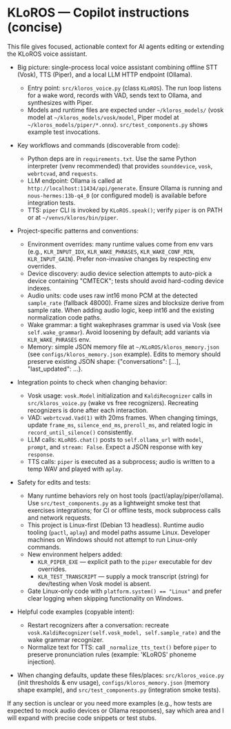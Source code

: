 <!--
Guidance for AI coding agents working on the KLoROS repository.
Keep this short (20–50 lines). Reference concrete files and observable patterns.
-->
# KLoROS — Copilot instructions (concise)

This file gives focused, actionable context for AI agents editing or extending the KLoROS voice assistant.

- Big picture: single-process local voice assistant combining offline STT (Vosk), TTS (Piper), and a local LLM HTTP endpoint (Ollama).
  - Entry point: `src/kloros_voice.py` (class `KLoROS`). The run loop listens for a wake word, records with VAD, sends text to Ollama, and synthesizes with Piper.
  - Models and runtime files are expected under `~/kloros_models/` (vosk model at `~/kloros_models/vosk/model`, Piper model at `~/kloros_models/piper/*.onnx`). `src/test_components.py` shows example test invocations.

- Key workflows and commands (discoverable from code):
  - Python deps are in `requirements.txt`. Use the same Python interpreter (venv recommended) that provides `sounddevice`, `vosk`, `webrtcvad`, and `requests`.
  - LLM endpoint: Ollama is called at `http://localhost:11434/api/generate`. Ensure Ollama is running and `nous-hermes:13b-q4_0` (or configured model) is available before integration tests.
  - TTS: `piper` CLI is invoked by `KLoROS.speak()`; verify `piper` is on PATH or at `~/venvs/kloros/bin/piper`.

- Project-specific patterns and conventions:
  - Environment overrides: many runtime values come from env vars (e.g., `KLR_INPUT_IDX`, `KLR_WAKE_PHRASES`, `KLR_WAKE_CONF_MIN`, `KLR_INPUT_GAIN`). Prefer non-invasive changes by respecting env overrides.
  - Device discovery: audio device selection attempts to auto-pick a device containing "CMTECK"; tests should avoid hard-coding device indexes.
  - Audio units: code uses raw int16 mono PCM at the detected `sample_rate` (fallback 48000). Frame sizes and blocksize derive from sample rate. When adding audio logic, keep int16 and the existing normalization code paths.
  - Wake grammar: a tight wakephrases grammar is used via Vosk (see `self.wake_grammar`). Avoid loosening by default; add variants via `KLR_WAKE_PHRASES` env.
  - Memory: simple JSON memory file at `~/KLoROS/kloros_memory.json` (see `configs/kloros_memory.json` example). Edits to memory should preserve existing JSON shape: {"conversations": [...], "last_updated": ...}.

- Integration points to check when changing behavior:
  - Vosk usage: `vosk.Model` initialization and `KaldiRecognizer` calls in `src/kloros_voice.py` (wake vs free recognizers). Recreating recognizers is done after each interaction.
  - VAD: `webrtcvad.Vad(1)` with 20ms frames. When changing timings, update `frame_ms`, `silence_end_ms`, `preroll_ms`, and related logic in `record_until_silence()` consistently.
  - LLM calls: `KLoROS.chat()` posts to `self.ollama_url` with `model`, `prompt`, and `stream: False`. Expect a JSON response with key `response`.
  - TTS calls: `piper` is executed as a subprocess; audio is written to a temp WAV and played with `aplay`.

- Safety for edits and tests:
  - Many runtime behaviors rely on host tools (pactl/aplay/piper/ollama). Use `src/test_components.py` as a lightweight smoke test that exercises integrations; for CI or offline tests, mock subprocess calls and network requests.
  - This project is Linux-first (Debian 13 headless). Runtime audio tooling (`pactl`, `aplay`) and model paths assume Linux. Developer machines on Windows should not attempt to run Linux-only commands.
  - New environment helpers added:
    - `KLR_PIPER_EXE` — explicit path to the `piper` executable for dev overrides.
    - `KLR_TEST_TRANSCRIPT` — supply a mock transcript (string) for dev/testing when Vosk model is absent.
  - Gate Linux-only code with `platform.system() == "Linux"` and prefer clear logging when skipping functionality on Windows.

- Helpful code examples (copyable intent):
  - Restart recognizers after a conversation: recreate `vosk.KaldiRecognizer(self.vosk_model, self.sample_rate)` and the wake grammar recognizer.
  - Normalize text for TTS: call `_normalize_tts_text()` before `piper` to preserve pronunciation rules (example: 'KLoROS' phoneme injection).

- When changing defaults, update these files/places: `src/kloros_voice.py` (init thresholds & env usage), `configs/kloros_memory.json` (memory shape example), and `src/test_components.py` (integration smoke tests).

If any section is unclear or you need more examples (e.g., how tests are expected to mock audio devices or Ollama responses), say which area and I will expand with precise code snippets or test stubs.
